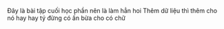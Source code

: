 Đây là bài tập cuối học phần nên là làm hẳn hoi
Thêm dữ liệu thì thêm cho nó hay hay tý đừng có ấn bừa cho có chữ 

